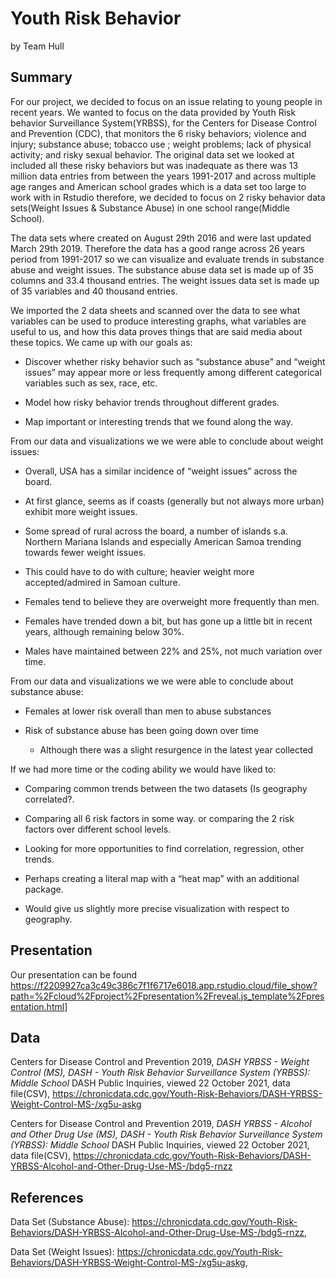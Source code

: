 Youth Risk Behavior
================
by Team Hull

## Summary

For our project, we decided to focus on an issue relating to young
people in recent years. We wanted to focus on the data provided by Youth
Risk behavior Surveillance System(YRBSS), for the Centers for Disease
Control and Prevention (CDC), that monitors the 6 risky behaviors;
violence and injury; substance abuse; tobacco use ; weight problems;
lack of physical activity; and risky sexual behavior. The original data
set we looked at included all these risky behaviors but was inadequate
as there was 13 million data entries from between the years 1991-2017
and across multiple age ranges and American school grades which is a
data set too large to work with in Rstudio therefore, we decided to
focus on 2 risky behavior data sets(Weight Issues & Substance Abuse) in
one school range(Middle School).

The data sets where created on August 29th 2016 and were last updated
March 29th 2019. Therefore the data has a good range across 26 years
period from 1991-2017 so we can visualize and evaluate trends in
substance abuse and weight issues. The substance abuse data set is made
up of 35 columns and 33.4 thousand entries. The weight issues data set
is made up of 35 variables and 40 thousand entries.

We imported the 2 data sheets and scanned over the data to see what
variables can be used to produce interesting graphs, what variables are
useful to us, and how this data proves things that are said media about
these topics. We came up with our goals as:

-   Discover whether risky behavior such as “substance abuse” and
    “weight issues” may appear more or less frequently among different
    categorical variables such as sex, race, etc.

-   Model how risky behavior trends throughout different grades.

-   Map important or interesting trends that we found along the way.

From our data and visualizations we we were able to conclude about
weight issues:

-   Overall, USA has a similar incidence of “weight issues” across the
    board.

-   At first glance, seems as if coasts (generally but not always more
    urban) exhibit more weight issues.

-   Some spread of rural across the board, a number of islands s.a.
    Northern Mariana Islands and especially American Samoa trending
    towards fewer weight issues.

-   This could have to do with culture; heavier weight more
    accepted/admired in Samoan culture.

-   Females tend to believe they are overweight more frequently than
    men.

-   Females have trended down a bit, but has gone up a little bit in
    recent years, although remaining below 30%.

-   Males have maintained between 22% and 25%, not much variation over
    time.

From our data and visualizations we we were able to conclude about
substance abuse:

-   Females at lower risk overall than men to abuse substances

-   Risk of substance abuse has been going down over time

    -   Although there was a slight resurgence in the latest year
        collected

If we had more time or the coding ability we would have liked to:

-   Comparing common trends between the two datasets (Is geography
    correlated?.

-   Comparing all 6 risk factors in some way. or comparing the 2 risk
    factors over different school levels.

-   Looking for more opportunities to find correlation, regression,
    other trends.

-   Perhaps creating a literal map with a “heat map” with an additional
    package.

-   Would give us slightly more precise visualization with respect to
    geography.

## Presentation

Our presentation can be found
<https://f2209927ca3c49c386c7f1f6717e6018.app.rstudio.cloud/file_show?path=%2Fcloud%2Fproject%2Fpresentation%2Freveal.js_template%2Fpresentation.html>\]

## Data

Centers for Disease Control and Prevention 2019, *DASH YRBSS - Weight
Control (MS), DASH - Youth Risk Behavior Surveillance System (YRBSS):
Middle School* DASH Public Inquiries, viewed 22 October 2021, data
file(CSV),
<https://chronicdata.cdc.gov/Youth-Risk-Behaviors/DASH-YRBSS-Weight-Control-MS-/xg5u-askg>

Centers for Disease Control and Prevention 2019, *DASH YRBSS - Alcohol
and Other Drug Use (MS), DASH - Youth Risk Behavior Surveillance System
(YRBSS): Middle School* DASH Public Inquiries, viewed 22 October 2021,
data file(CSV),
<https://chronicdata.cdc.gov/Youth-Risk-Behaviors/DASH-YRBSS-Alcohol-and-Other-Drug-Use-MS-/bdg5-rnzz>

## References

Data Set (Substance Abuse):
<https://chronicdata.cdc.gov/Youth-Risk-Behaviors/DASH-YRBSS-Alcohol-and-Other-Drug-Use-MS-/bdg5-rnzz>,

Data Set (Weight Issues):
<https://chronicdata.cdc.gov/Youth-Risk-Behaviors/DASH-YRBSS-Weight-Control-MS-/xg5u-askg>,
